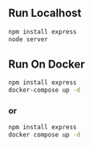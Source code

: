 ## Run Localhost
```sh
npm install express
node server
```

## Run On Docker
```sh
npm install express
docker-compose up -d
```
### or

```sh
npm install express
docker compose up -d
```

